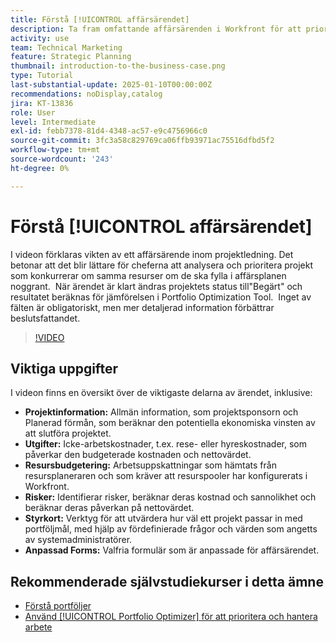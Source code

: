 ```yaml
---
title: Förstå [!UICONTROL affärsärendet]
description: Ta fram omfattande affärsärenden i Workfront för att prioritera projekt genom att inkludera detaljerad projektinformation, utgifter, arbete- och riskanalys, poängkort och anpassade formulär för strukturerad portföljhantering.
activity: use
team: Technical Marketing
feature: Strategic Planning
thumbnail: introduction-to-the-business-case.png
type: Tutorial
last-substantial-update: 2025-01-10T00:00:00Z
recommendations: noDisplay,catalog
jira: KT-13836
role: User
level: Intermediate
exl-id: febb7378-81d4-4348-ac57-e9c4756966c0
source-git-commit: 3fc3a58c829769ca06ffb93971ac75516dfbd5f2
workflow-type: tm+mt
source-wordcount: '243'
ht-degree: 0%

---
```


# Förstå [!UICONTROL affärsärendet]

I videon förklaras vikten av ett affärsärende inom projektledning. Det betonar att det blir lättare för cheferna att analysera och prioritera projekt som konkurrerar om samma resurser om de ska fylla i affärsplanen noggrant. &#x200B; När ärendet är klart ändras projektets status till&quot;Begärt&quot; och resultatet beräknas för jämförelsen i Portfolio Optimization Tool. &#x200B; Inget av fälten är obligatoriskt, men mer detaljerad information förbättrar beslutsfattandet. &#x200B;

>[!VIDEO](https://video.tv.adobe.com/v/3442843/?quality=12&learn=on&enablevpops)

## Viktiga uppgifter

I videon finns en översikt över de viktigaste delarna av ärendet, inklusive:

* **Projektinformation:** Allmän information, som projektsponsorn och Planerad förmån, som beräknar den potentiella ekonomiska vinsten av att slutföra projektet. &#x200B;
* **Utgifter:** Icke-arbetskostnader, t.ex. rese- eller hyreskostnader, som påverkar den budgeterade kostnaden och nettovärdet. &#x200B;
* **Resursbudgetering:** Arbetsuppskattningar som hämtats från resursplaneraren och som kräver att resurspooler har konfigurerats i Workfront. &#x200B;
* **Risker:** Identifierar risker, beräknar deras kostnad och sannolikhet och beräknar deras påverkan på nettovärdet. &#x200B;
* **Styrkort:** Verktyg för att utvärdera hur väl ett projekt passar in med portföljmål, med hjälp av fördefinierade frågor och värden som angetts av systemadministratörer. &#x200B;
* **Anpassad Forms:** Valfria formulär som är anpassade för affärsärendet. &#x200B;


## Rekommenderade självstudiekurser i detta ämne

* [Förstå portföljer](/help/portfolios-and-programs/overview-of-adobe-workfront-portfolios.md)
* [Använd [!UICONTROL Portfolio Optimizer] för att prioritera och hantera arbete](/help/portfolios-and-programs/prioritize-and-manage-work-with-portfolios.md)
